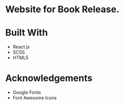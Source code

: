 # Website for Book Release.

# Built With

- React.js
- SCSS
- HTML5

# Acknowledgements

- Google Fonts
- Font Awesome Icons
